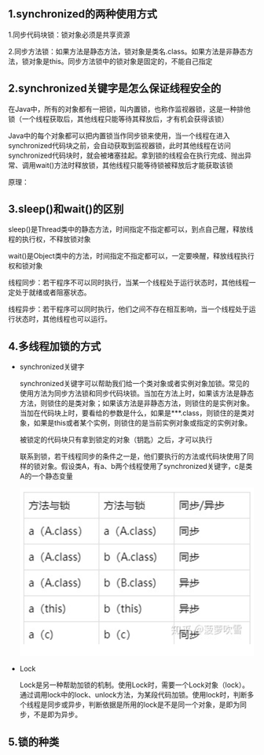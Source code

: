 ## 1.synchronized的两种使用方式

1.同步代码块锁：锁对象必须是共享资源

2.同步方法锁：如果方法是静态方法，锁对象是类名.class。如果方法是非静态方法，锁对象是this。同步方法锁中的锁对象是固定的，不能自己指定



## 2.synchronized关键字是怎么保证线程安全的

在Java中，所有的对象都有一把锁，叫内置锁，也称作监视器锁，这是一种排他锁（一个线程获取后，其他线程只能等待其释放后，才有机会获得该锁）

Java中的每个对象都可以把内置锁当作同步锁来使用，当一个线程在进入synchronized代码块之前，会自动获取到监视器锁，此时其他线程在访问synchronized代码块时，就会被堵塞挂起。拿到锁的线程会在执行完成、抛出异常、调用wait()方法时释放锁，其他线程只能等待锁被释放后才能获取该锁

原理：



## 3.sleep()和wait()的区别

sleep()是Thread类中的静态方法，时间指定不指定都可以，到点自己醒，释放线程的执行权，不释放锁对象

wait()是Object类中的方法，时间指定不指定都可以，一定要唤醒，释放线程执行权和锁对象



线程同步：若干程序不可以同时执行，当某一个线程处于运行状态时，其他线程一定处于就绪或者阻塞状态。

线程异步：若干程序可以同时执行，他们之间不存在相互影响，当一个线程处于运行状态时，其他线程也可以运行。



## 4.多线程加锁的方式

- synchronized关键字

  synchronized关键字可以帮助我们给一个类对象或者实例对象加锁。常见的使用方法为同步方法锁和同步代码块锁。当加在方法上时，如果该方法是静态方法，则锁住的是类对象；如果该方法是非静态方法，则锁住的是实例对象。当加在代码块上时，要看给的参数是什么，如果是***.class，则锁住的是类对象，如果是this或者某个实例，则锁住的是当前实例对象或指定的实例对象。

  被锁定的代码块只有拿到锁定的对象（钥匙）之后，才可以执行

  联系到锁，若干线程同步的条件之一是，他们要执行的方法或代码块使用了同样的锁对象。假设类A，有a、b两个线程使用了synchronized关键字，c是类A的一个静态变量

  ![image-20210218013118174](../$image/image-20210218013118174.png)

- Lock

  Lock是另一种帮助加锁的机制。使用Lock时，需要一个Lock对象（lock）。通过调用lock中的lock、unlock方法，为某段代码加锁。使用lock时，判断多个线程是同步或异步，判断依据是所用的lock是不是同一个对象，是即为同步，不是即为异步。



## 5.锁的种类



















